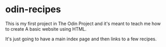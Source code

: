 # odin-recipes

This is my first project in The Odin Project and it's meant to teach me how to create
A basic website using HTML.

It's just going to have a main index page and then links to a few recipes.